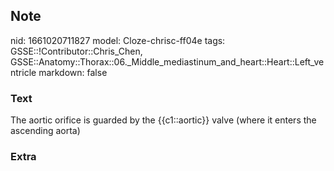 ## Note
nid: 1661020711827
model: Cloze-chrisc-ff04e
tags: GSSE::!Contributor::Chris_Chen, GSSE::Anatomy::Thorax::06._Middle_mediastinum_and_heart::Heart::Left_ventricle
markdown: false

### Text
<div class='toggle'>
  The aortic orifice is guarded by the {{c1::aortic}} valve (where
  it enters the ascending aorta)
</div>

### Extra

